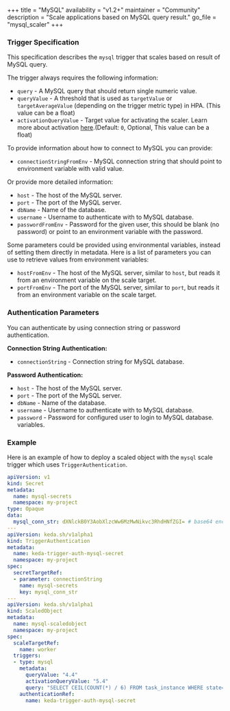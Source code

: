 +++
title = "MySQL"
availability = "v1.2+"
maintainer = "Community"
description = "Scale applications based on MySQL query result."
go_file = "mysql_scaler"
+++

### Trigger Specification

This specification describes the `mysql` trigger that scales based on result of MySQL query.

The trigger always requires the following information:

- `query` - A MySQL query that should return single numeric value.
- `queryValue` - A threshold that is used as `targetValue` or `targetAverageValue` (depending on the trigger metric type) in HPA. (This value can be a float)
- `activationQueryValue` - Target value for activating the scaler. Learn more about activation [here](./../concepts/scaling-deployments.md#activating-and-scaling-thresholds).(Default: `0`, Optional, This value can be a float)

To provide information about how to connect to MySQL you can provide:

- `connectionStringFromEnv` - MySQL connection string that should point to environment variable with valid value.

Or provide more detailed information:

- `host` - The host of the MySQL server.
- `port` - The port of the MySQL server.
- `dbName` - Name of the database.
- `username` - Username to authenticate with to MySQL database.
- `passwordFromEnv` - Password for the given user, this should be blank (no password) or point to an environment variable with the password.

Some parameters could be provided using environmental variables, instead of setting them directly in metadata. Here is a list of parameters you can use to retrieve values from environment variables:

- `hostFromEnv` - The host of the MySQL server, similar to `host`, but reads it from an environment variable on the scale target.
- `portFromEnv` - The port of the MySQL server, similar to `port`, but reads it from an environment variable on the scale target.

### Authentication Parameters

You can authenticate by using connection string or password authentication.

**Connection String Authentication:**

- `connectionString` - Connection string for MySQL database.

**Password Authentication:**

- `host` - The host of the MySQL server.
- `port` - The port of the MySQL server.
- `dbName` - Name of the database.
- `username` - Username to authenticate with to MySQL database.
- `password` - Password for configured user to login to MySQL database.
variables.

### Example

Here is an example of how to deploy a scaled object with the `mysql` scale trigger which uses `TriggerAuthentication`.

```yaml
apiVersion: v1
kind: Secret
metadata:
  name: mysql-secrets
  namespace: my-project
type: Opaque
data:
  mysql_conn_str: dXNlckB0Y3AobXlzcWw6MzMwNikvc3RhdHNfZGI= # base64 encoded value of mysql connectionString of format user:password@tcp(mysql:3306)/stats_db
---
apiVersion: keda.sh/v1alpha1
kind: TriggerAuthentication
metadata:
  name: keda-trigger-auth-mysql-secret
  namespace: my-project
spec:
  secretTargetRef:
  - parameter: connectionString
    name: mysql-secrets
    key: mysql_conn_str
---
apiVersion: keda.sh/v1alpha1
kind: ScaledObject
metadata:
  name: mysql-scaledobject
  namespace: my-project
spec:
  scaleTargetRef:
    name: worker
  triggers:
  - type: mysql
    metadata:
      queryValue: "4.4"
      activationQueryValue: "5.4"
      query: "SELECT CEIL(COUNT(*) / 6) FROM task_instance WHERE state='running' OR state='queued'"
    authenticationRef:
      name: keda-trigger-auth-mysql-secret
```
